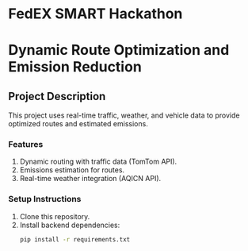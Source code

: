 # FedEX SMART Hackathon
 
# Dynamic Route Optimization and Emission Reduction

## Project Description
This project uses real-time traffic, weather, and vehicle data to provide optimized routes and estimated emissions.  

### Features
1. Dynamic routing with traffic data (TomTom API).
2. Emissions estimation for routes.
3. Real-time weather integration (AQICN API).

### Setup Instructions
1. Clone this repository.
2. Install backend dependencies:
   ```bash
   pip install -r requirements.txt
